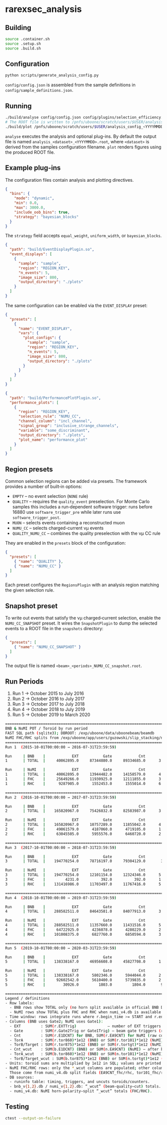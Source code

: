# rarexsec_analysis

## Building
```bash
source .container.sh
source .setup.sh
source .build.sh
```

## Configuration
```bash
python scripts/generate_analysis_config.py
```
`config/config.json` is assembled from the sample definitions in `config/sample_definitions.json`.

## Running
```bash
./build/analyse config/config.json config/plugins/selection_efficiency.json
# The ROOT file is written to /pnfs/uboone/scratch/users/$USER/analysis_config_<YYYYMMDD>.root
./build/plot /pnfs/uboone/scratch/users/$USER/analysis_config_<YYYYMMDD>.root config/config.json
```
`analyse` executes the analysis and optional plug-ins. By default the output file is named `analysis_<dataset>_<YYYYMMDD>.root`, where `<dataset>` is derived from the samples configuration filename. `plot` renders figures using the produced ROOT file.

## Example plug-ins
The configuration files contain analysis and plotting directives.

```json
{
  "bins": {
    "mode": "dynamic",
    "min": 0.0,
    "max": 3000.0,
    "include_oob_bins": true,
    "strategy": "bayesian_blocks"
  }
}
```

The `strategy` field accepts `equal_weight`, `uniform_width`, or `bayesian_blocks`.

```json
{
  "path": "build/EventDisplayPlugin.so",
  "event_displays": [
    {
      "sample": "sample",
      "region": "REGION_KEY",
      "n_events": 5,
      "image_size": 800,
      "output_directory": "./plots"
    }
  ]
}
```

The same configuration can be enabled via the `EVENT_DISPLAY` preset:

```json
{
  "presets": [
    {
      "name": "EVENT_DISPLAY",
      "vars": {
        "plot_configs": {
          "sample": "sample",
          "region": "REGION_KEY",
          "n_events": 5,
          "image_size": 800,
          "output_directory": "./plots"
        }
      }
    }
  ]
}
```

```json
{
  "path": "build/PerformancePlotPlugin.so",
  "performance_plots": [
    {
      "region": "REGION_KEY",
      "selection_rule": "NUMU_CC",
      "channel_column": "incl_channel",
      "signal_group": "inclusive_strange_channels",
      "variable": "some_discriminant",
      "output_directory": "./plots",
      "plot_name": "performance_plot"
    }
  ]
}
```

## Region presets

Common selection regions can be added via presets. The framework provides a
number of built‑in options:

- `EMPTY` – no event selection (`NONE` rule)
- `QUALITY` – requires the `quality_event` preselection. For Monte Carlo
  samples this includes a run‑dependent software trigger: runs before 16880 use
  `software_trigger_pre` while later runs use `software_trigger_post`.
- `MUON` – selects events containing a reconstructed muon
- `NUMU_CC` – selects charged-current νµ events
- `QUALITY_NUMU_CC` – combines the quality preselection with the νµ CC rule

They are enabled in the `presets` block of the configuration:

```json
{
  "presets": [
    { "name": "QUALITY" },
    { "name": "NUMU_CC" }
  ]
}
```

Each preset configures the `RegionsPlugin` with an analysis region matching the
given selection rule.

## Snapshot preset

To write out events that satisfy the νµ charged‑current selection, enable the
`NUMU_CC_SNAPSHOT` preset. It wires the `SnapshotPlugin` to dump the selected
events to a ROOT file in the `snapshots` directory:

```json
{
  "presets": [
    { "name": "NUMU_CC_SNAPSHOT" }
  ]
}
```

The output file is named `<beam>_<periods>_NUMU_CC_snapshot.root`.

## Run Periods

1. Run 1 → October 2015 to July 2016
2. Run 2 → October 2016 to July 2017
3. Run 3 → October 2017 to July 2018
4. Run 4 → October 2018 to July 2019
5. Run 5 → October 2019 to March 2020

```bash
====================================================================================================
BNB & NuMI POT / Toroid by run period
FAST SQL path (sqlite3); DBROOT: /exp/uboone/data/uboonebeam/beamdb
NuMI FHC/RHC splits from /exp/uboone/app/users/guzowski/slip_stacking/numi_v4.db
====================================================================================================
Run 1  (2015-10-01T00:00:00 → 2016-07-31T23:59:59)

Run     | BNB    |            EXT           Gate            Cnt           TorA    TorB/Target       Cnt_wcut      TorA_wcut TorB/Target_wcut
1       | TOTAL  |     40062895.0     87344880.0     89334685.0      3.431e+20      3.427e+20     76797778.0      3.336e+20      3.332e+20

Run     | NuMI   |            EXT           Gate            Cnt           TorA    TorB/Target       Cnt_wcut      TorA_wcut TorB/Target_wcut
1       | TOTAL  |     40062895.0     13944482.0     14158579.0      4.593e+20      4.582e+20     13419751.0      4.578e+20      4.565e+20
1       | FHC    |     25649266.0     11930925.0     12111855.0      3.948e+20      3.937e+20     11843834.0      3.934e+20      3.922e+20
1       | RHC    |      9287905.0      1552453.0      1555014.0      6.287e+19      6.282e+19      1509648.0      6.273e+19      6.268e+19

====================================================================================================
Run 2  (2016-10-01T00:00:00 → 2017-07-31T23:59:59)

Run     | BNB    |            EXT           Gate            Cnt           TorA    TorB/Target       Cnt_wcut      TorA_wcut TorB/Target_wcut
2       | TOTAL  |    165820967.0     75426832.0     82583987.0      3.135e+20      3.131e+20     72891077.0      3.061e+20      3.057e+20

Run     | NuMI   |            EXT           Gate            Cnt           TorA    TorB/Target       Cnt_wcut      TorA_wcut TorB/Target_wcut
2       | TOTAL  |    165820967.0     10757289.0     11855042.0      4.843e+20      4.828e+20     11037240.0      4.842e+20      4.827e+20
2       | FHC    |     49061579.0      4187060.0      4719105.0      1.774e+20      1.769e+20      4586875.0      1.771e+20      1.766e+20
2       | RHC    |     63045505.0      5955576.0      6460720.0      2.984e+20      2.974e+20      6225528.0      2.982e+20      2.971e+20

====================================================================================================
Run 3  (2017-10-01T00:00:00 → 2018-07-31T23:59:59)

Run     | BNB    |            EXT           Gate            Cnt           TorA    TorB/Target       Cnt_wcut      TorA_wcut TorB/Target_wcut
3       | TOTAL  |    194770254.0     78716197.0     79304129.0       3.01e+20      3.017e+20     63920595.0      2.665e+20      2.671e+20

Run     | NuMI   |            EXT           Gate            Cnt           TorA    TorB/Target       Cnt_wcut      TorA_wcut TorB/Target_wcut
3       | TOTAL  |    194770254.0     12101154.0     12324346.0      5.414e+20      5.392e+20     11463474.0      5.414e+20      5.392e+20
3       | FHC    |         4231.0          392.0          392.0      1.953e+16      1.947e+16            9.0      4.479e+14      4.466e+14
3       | RHC    |    131416986.0     11703497.0     11767416.0      5.414e+20      5.392e+20     11438479.0      5.409e+20      5.387e+20

====================================================================================================
Run 4  (2018-10-01T00:00:00 → 2019-07-31T23:59:59)

Run     | BNB    |            EXT           Gate            Cnt           TorA    TorB/Target       Cnt_wcut      TorA_wcut TorB/Target_wcut
4       | TOTAL  |    288582511.0     84643581.0     84077913.0      3.478e+20      3.478e+20     75374653.0      3.272e+20      3.273e+20

Run     | NuMI   |            EXT           Gate            Cnt           TorA    TorB/Target       Cnt_wcut      TorA_wcut TorB/Target_wcut
4       | TOTAL  |    288582511.0     11357660.0     11431516.0      5.298e+20      5.253e+20     11011553.0      5.277e+20      5.232e+20
4       | FHC    |     64722925.0      4236078.0      4280229.0      2.147e+20      2.126e+20      4233029.0      2.147e+20      2.126e+20
4       | RHC    |    101008375.0      6827760.0      6850594.0      3.142e+20      3.118e+20      6771871.0      3.136e+20      3.111e+20

====================================================================================================
Run 5  (2019-10-01T00:00:00 → 2020-03-31T23:59:59)

Run     | BNB    |            EXT           Gate            Cnt           TorA    TorB/Target       Cnt_wcut      TorA_wcut TorB/Target_wcut
5       | TOTAL  |    138338167.0     46956608.0     45827708.0      1.741e+20      1.743e+20     32767632.0      1.364e+20      1.366e+20

Run     | NuMI   |            EXT           Gate            Cnt           TorA    TorB/Target       Cnt_wcut      TorA_wcut TorB/Target_wcut
5       | TOTAL  |    138338167.0      5802346.0      5944044.0      2.521e+20      2.494e+20      5721001.0      2.519e+20      2.493e+20
5       | FHC    |     92602542.0      5610400.0      5739835.0      2.502e+20      2.476e+20      5642795.0      2.487e+20      2.461e+20
5       | RHC    |        30926.0         1803.0         1804.0       9.04e+16      8.938e+16           94.0      4.698e+15      4.645e+15

====================================================================================================
Legend / definitions
- Row labels:
  - BNB rows show TOTAL only (no horn split available in official BNB DBs).
  - NuMI rows show TOTAL plus FHC and RHC when numi_v4.db is available.
- Time window: rows integrate runs where r.begin_time >= START and r.end_time <= END for each run period.
- Columns (BNB uses Gate2; NuMI uses Gate1):
  - EXT         : SUM(r.EXTTrig)              — number of EXT triggers (from runinfo).
  - Gate        : SUM(r.Gate2Trig or Gate1Trig) — beam gate triggers (runinfo).
  - Cnt         : SUM(r.E1DCNT) for BNB, SUM(r.EA9CNT) for NuMI (raw counter, runinfo).
  - TorA        : SUM(r.tor860)*1e12 (BNB) or SUM(r.tor101)*1e12 (NuMI) — toroid integral from runinfo.
  - TorB/Target : SUM(r.tor875)*1e12 (BNB) or SUM(r.tortgt)*1e12 (NuMI) — second toroid / target toroid from runinfo.
  - Cnt_wcut    : SUM(b.E1DCNT) (BNB) or SUM(n.EA9CNT) (NuMI) — after beam-quality cuts (from bnb_v{1,2}.db or numi_v{1,2}.db).
  - TorA_wcut   : SUM(b.tor860)*1e12 (BNB) or SUM(n.tor101)*1e12 (NuMI) — after beam-quality cuts.
  - TorB/Target_wcut : SUM(b.tor875)*1e12 (BNB) or SUM(n.tortgt)*1e12 (NuMI) — after beam-quality cuts.
- Units: toroid sums are multiplied by 1e12 in SQL; values are printed as scientific/float (POT-scale).
- NuMI FHC/RHC rows: only the *_wcut columns are populated; other columns are printed as 0 by design.
  Those come from numi_v4.db split fields (EA9CNT_fhc/rhc, tor101_fhc/rhc, tortgt_fhc/rhc) joined on (run,subrun).
- DB sources:
  - runinfo table: timing, triggers, and uncuts toroids/counters.
  - bnb_v{1,2}.db / numi_v{1,2}.db: “_wcut” (beam-quality–cut) totals.
  - numi_v4.db: NuMI horn-polarity–split “_wcut” totals (FHC/RHC).
```

## Testing
```bash
ctest --output-on-failure
```
